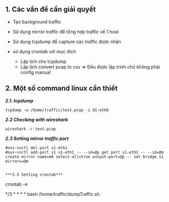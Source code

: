 ## 1. Các vấn đề cẩn giải quyết
- Tạo background traffic 
- Sử dụng mirror traffic để  tổng hợp traffic về 1 host 
- Sử dụng tcpdump để  capture các traffic được nhận

- sử dụng crontab với mục đích 
  + Lập lịch cho tcpdump
  + Lập lịch convert pcap to csv
  =>  Đều được lập trình chứ không phải config manual


## 2. Một số command linux cần thiết
***2.1. tcpdump***
```
tcpdump -w /home/traffic/test.pcap -i d1-eth0
```

***2.2 Checking with wireshark***
```
wireshark -r test.pcap
```

***2.3 Setting mirror traffic port***
```
#ovs-vsctl del-port s1-eth1
#ovs-vsctl add-port s1 s1-eth1 -- --id=@p get port s1-eth1 -- --id=@m create mirror name=m0 select-all=true output-port=@p -- set bridge s1 mirrors=@m


***2.5 Setting crontab***
```
crontab -e
> 
*/3 * * * *  bash  /home/traffic/dumpTraffic.sh

```



